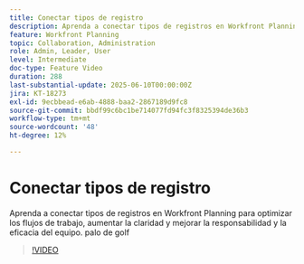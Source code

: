 ```yaml
---
title: Conectar tipos de registro
description: Aprenda a conectar tipos de registros en Workfront Planning para optimizar los flujos de trabajo, aumentar la claridad y mejorar la responsabilidad y la eficacia del equipo. palo de golf
feature: Workfront Planning
topic: Collaboration, Administration
role: Admin, Leader, User
level: Intermediate
doc-type: Feature Video
duration: 288
last-substantial-update: 2025-06-10T00:00:00Z
jira: KT-18273
exl-id: 9ecbbead-e6ab-4888-baa2-2867189d9fc8
source-git-commit: bbdf99c6bc1be714077fd94fc3f8325394de36b3
workflow-type: tm+mt
source-wordcount: '48'
ht-degree: 12%

---
```


# Conectar tipos de registro

Aprenda a conectar tipos de registros en Workfront Planning para optimizar los flujos de trabajo, aumentar la claridad y mejorar la responsabilidad y la eficacia del equipo. palo de golf

>[!VIDEO](https://video.tv.adobe.com/v/3463796/?learn=on&enablevpops=1)
